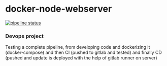 # docker-node-webserver

[![pipeline status](https://gitlab.com/haakon36/docker-node-webserver/badges/production/pipeline.svg)](https://gitlab.com/haakon36/docker-node-webserver/-/commits/production)

### Devops project

Testing a complete pipeline, from developing code and dockerizing it (docker-compose) and then CI (pushed to gitlab and tested) and finally CD (pushed and update is deployed with the help of gitlab runner on server)